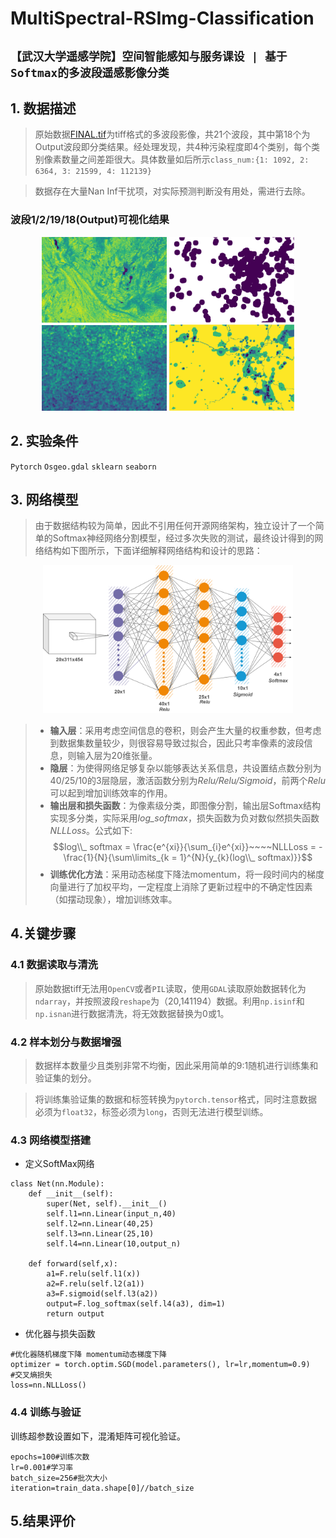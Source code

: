 # MultiSpectral-RSImg-Classification
## `【武汉大学遥感学院】空间智能感知与服务课设 | 基于Softmax的多波段遥感影像分类`
## 1. 数据描述
>原始数据[FINAL.tif](./FINAL.tif)为tiff格式的多波段影像，共21个波段，其中第18个为Output波段即分类结果。经处理发现，共4种污染程度即4个类别，每个类别像素数量之间差距很大。具体数量如后所示`class_num:{1: 1092, 2: 6364, 3: 21599, 4: 112139}`

>数据存在大量Nan Inf干扰项，对实际预测判断没有用处，需进行去除。
### 波段1/2/19/18(Output)可视化结果
<div align="center">
  <img src="./show/bd1.png" width="200"> <img src="./show/bd2.png" width="200"> <img src="./show/bd19.png" width="200"> <img src="./show/bd18.png" width="200"> 
</div>

## 2. 实验条件
`Pytorch` `Osgeo.gdal` `sklearn` `seaborn`

## 3. 网络模型
>由于数据结构较为简单，因此不引用任何开源网络架构，独立设计了一个简单的Softmax神经网络分割模型，经过多次失败的测试，最终设计得到的网络结构如下图所示，下面详细解释网络结构和设计的思路：
<div align="center">
<img src="./show/softmax1.png" width="400">
</div>
                                          
> - **输入层**：采用考虑空间信息的卷积，则会产生大量的权重参数，但考虑到数据集数量较少，则很容易导致过拟合，因此只考率像素的波段信息，则输入层为20维张量。
> - **隐层**：为使得网络足够复杂以能够表达关系信息，共设置结点数分别为40/25/10的3层隐层，激活函数分别为*Relu/Relu/Sigmoid*，前两个*Relu*可以起到增加训练效率的作用。
> - **输出层和损失函数**：为像素级分类，即图像分割，输出层Softmax结构实现多分类，实际采用*log_softmax*，损失函数为负对数似然损失函数*NLLLoss*。公式如下: 
$$log\\_ softmax = \frac{e^{xi}}{\sum_{i}e^{xi}}~~~~NLLLoss = - \frac{1}{N}{\sum\limits_{k = 1}^{N}{y_{k}(log\\_ softmax)}}$$
> - **训练优化方法**：采用动态梯度下降法momentum，将一段时间内的梯度向量进行了加权平均，一定程度上消除了更新过程中的不确定性因素（如摆动现象），增加训练效率。

## 4.关键步骤
### 4.1 数据读取与清洗
>原始数据tiff无法用`OpenCV`或者`PIL`读取，使用`GDAL`读取原始数据转化为`ndarray`，并按照波段`reshape`为（20,141194）数据。利用`np.isinf`和`np.isnan`进行数据清洗，将无效数据替换为0或1。
### 4.2 样本划分与数据增强
>数据样本数量少且类别非常不均衡，因此采用简单的9:1随机进行训练集和验证集的划分。

>将训练集验证集的数据和标签转换为`pytorch.tensor`格式，同时注意数据必须为`float32`，标签必须为`long`，否则无法进行模型训练。
### 4.3	网络模型搭建
- 定义SoftMax网络
```
class Net(nn.Module):
    def __init__(self):
        super(Net, self).__init__()
        self.l1=nn.Linear(input_n,40)
        self.l2=nn.Linear(40,25)
        self.l3=nn.Linear(25,10)
        self.l4=nn.Linear(10,output_n)

    def forward(self,x):
        a1=F.relu(self.l1(x))
        a2=F.relu(self.l2(a1))
        a3=F.sigmoid(self.l3(a2))
        output=F.log_softmax(self.l4(a3), dim=1)
        return output
```
- 优化器与损失函数
```
#优化器随机梯度下降 momentum动态梯度下降
optimizer = torch.optim.SGD(model.parameters(), lr=lr,momentum=0.9)
#交叉熵损失
loss=nn.NLLLoss()
```

### 4.4 训练与验证
训练超参数设置如下，混淆矩阵可视化验证。
```
epochs=100#训练次数
lr=0.001#学习率
batch_size=256#批次大小
iteration=train_data.shape[0]//batch_size
```

## 5.结果评价
